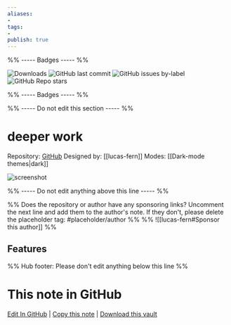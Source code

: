 ```yaml
---
aliases:
- 
tags: 
- 
publish: true
---
```


%% ----- Badges ----- %%

![Downloads](https://img.shields.io/badge/downloads-4899-573E7A?style=for-the-badge&logo=)
![GitHub last commit](https://img.shields.io/github/last-commit/lucas-fern/obsidian-deeper-work-theme?color=573E7A&label=last%20update&logo=github&style=for-the-badge)
![GitHub issues by-label](https://img.shields.io/github/issues/lucas-fern/obsidian-deeper-work-theme/help%20wanted?color=573E7A&logo=github&style=for-the-badge) 
![GitHub Repo stars](https://img.shields.io/github/stars/lucas-fern/obsidian-deeper-work-theme?color=573E7A&logo=github&style=for-the-badge)

%% ----- Badges ----- %%

%% ----- Do not edit this section ----- %%

# deeper work

Repository: [GitHub](https://github.com/lucas-fern/obsidian-deeper-work-theme)
Designed by: [[lucas-fern]]
Modes: [[Dark-mode themes|dark]]



![screenshot](https://github.com/lucas-fern/obsidian-deeper-work-theme/raw/HEAD/thumbnail.png)

%% ----- Do not edit anything above this line ----- %% 

%% Does the repository or author have any sponsoring links? Uncomment the next line and add them to the author's note. If they don't, please delete the placeholder tag: #placeholder/author %%
%% ![[lucas-fern#Sponsor this author]] %%


## Features



%% Hub footer: Please don't edit anything below this line %%

# This note in GitHub

<span class="git-footer">[Edit In GitHub](https://github.dev/obsidian-community/obsidian-hub/blob/main/02%20-%20Community%20Expansions/02.05%20All%20Community%20Expansions/Themes/deeper%20work.md "git-hub-edit-note") | [Copy this note](https://raw.githubusercontent.com/obsidian-community/obsidian-hub/main/02%20-%20Community%20Expansions/02.05%20All%20Community%20Expansions/Themes/deeper%20work.md "git-hub-copy-note") | [Download this vault](https://github.com/obsidian-community/obsidian-hub/archive/refs/heads/main.zip "git-hub-download-vault") </span>
